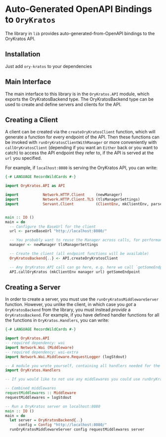 # Auto-Generated OpenAPI Bindings to `OryKratos`

The library in `lib` provides auto-generated-from-OpenAPI bindings to the OryKratos API.

## Installation

Just add `ory-kratos` to your dependencies

## Main Interface

The main interface to this library is in the `OryKratos.API` module, which exports the OryKratosBackend type. The OryKratosBackend
type can be used to create and define servers and clients for the API.

## Creating a Client

A client can be created via the `createOryKratosClient` function, which will generate a function for every endpoint of the API.
Then these functions can be invoked with `runOryKratosClientWithManager` or more conveniently with `callOryKratosClient`
(depending if you want an `Either` back or you want to catch) to access the API endpoint they refer to, if the API is served
at the `url` you specified.

For example, if `localhost:8080` is serving the OryKratos API, you can write:

```haskell
{-# LANGUAGE RecordWildCards #-}

import OryKratos.API as API

import           Network.HTTP.Client     (newManager)
import           Network.HTTP.Client.TLS (tlsManagerSettings)
import           Servant.Client          (ClientEnv, mkClientEnv, parseBaseUrl)


main :: IO ()
main = do
  -- Configure the BaseUrl for the client
  url <- parseBaseUrl "http://localhost:8080/"

  -- You probably want to reuse the Manager across calls, for performance reasons
  manager <- newManager tlsManagerSettings

  -- Create the client (all endpoint functions will be available)
  OryKratosBackend{..} <- API.createOryKratosClient

  -- Any OryKratos API call can go here, e.g. here we call `getSomeEndpoint`
  API.callOryKratos (mkClientEnv manager url) getSomeEndpoint
```

## Creating a Server

In order to create a server, you must use the `runOryKratosMiddlewareServer` function. However, you unlike the client, in which case you *got* a `OryKratosBackend`
from the library, you must instead *provide* a `OryKratosBackend`. For example, if you have defined handler functions for all the
functions in `OryKratos.Handlers`, you can write:

```haskell
{-# LANGUAGE RecordWildCards #-}

import OryKratos.API
-- required dependency: wai
import Network.Wai (Middleware)
-- required dependency: wai-extra
import Network.Wai.Middleware.RequestLogger (logStdout)

-- A module you wrote yourself, containing all handlers needed for the OryKratosBackend type.
import OryKratos.Handlers

-- If you would like to not use any middlewares you could use runOryKratosServer instead

-- Combined middlewares
requestMiddlewares :: Middleware
requestMiddlewares = logStdout

-- Run a OryKratos server on localhost:8080
main :: IO ()
main = do
  let server = OryKratosBackend{..}
      config = Config "http://localhost:8080/"
  runOryKratosMiddlewareServer config requestMiddlewares server
```
